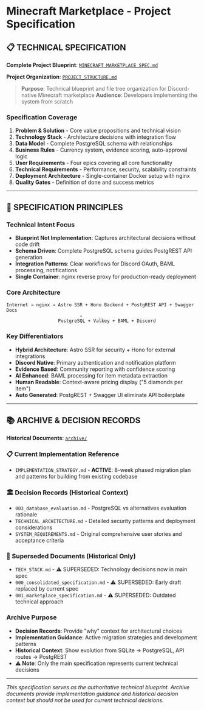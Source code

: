 # Minecraft Marketplace - Project Specification

## 📋 **TECHNICAL SPECIFICATION**

**Complete Project Blueprint**: [`MINECRAFT_MARKETPLACE_SPEC.md`](./MINECRAFT_MARKETPLACE_SPEC.md)

**Project Organization**: [`PROJECT_STRUCTURE.md`](./PROJECT_STRUCTURE.md)

> **Purpose**: Technical blueprint and file tree organization for Discord-native Minecraft marketplace
> **Audience**: Developers implementing the system from scratch

### **Specification Coverage**
1. **Problem & Solution** - Core value propositions and technical vision
2. **Technology Stack** - Architecture decisions with integration flow
3. **Data Model** - Complete PostgreSQL schema with relationships
4. **Business Rules** - Currency system, evidence scoring, auto-approval logic
5. **User Requirements** - Four epics covering all core functionality
6. **Technical Requirements** - Performance, security, scalability constraints
7. **Deployment Architecture** - Single-container Docker setup with nginx
8. **Quality Gates** - Definition of done and success metrics

---

## 🎯 **SPECIFICATION PRINCIPLES**

### **Technical Intent Focus**
- **Blueprint Not Implementation**: Captures architectural decisions without code drift
- **Schema Driven**: Complete PostgreSQL schema guides PostgREST API generation
- **Integration Patterns**: Clear workflows for Discord OAuth, BAML processing, notifications
- **Single Container**: nginx reverse proxy for production-ready deployment

### **Core Architecture**
```
Internet → nginx → Astro SSR + Hono Backend + PostgREST API + Swagger Docs
                           ↓
                   PostgreSQL + Valkey + BAML + Discord
```

### **Key Differentiators**
- **Hybrid Architecture**: Astro SSR for security + Hono for external integrations
- **Discord Native**: Primary authentication and notification platform
- **Evidence Based**: Community reporting with confidence scoring
- **AI Enhanced**: BAML processing for item metadata extraction
- **Human Readable**: Context-aware pricing display ("5 diamonds per item")
- **Auto Generated**: PostgREST + Swagger UI eliminate API boilerplate

---

## 📚 **ARCHIVE & DECISION RECORDS**

**Historical Documents**: [`archive/`](./archive/)

### **📋 Current Implementation Reference**
- `IMPLEMENTATION_STRATEGY.md` - **ACTIVE**: 8-week phased migration plan and patterns for building from existing codebase

### **🏛️ Decision Records (Historical Context)**
- `003_database_evaluation.md` - PostgreSQL vs alternatives evaluation rationale
- `TECHNICAL_ARCHITECTURE.md` - Detailed security patterns and deployment considerations
- `SYSTEM_REQUIREMENTS.md` - Original comprehensive user stories and acceptance criteria

### **📜 Superseded Documents (Historical Only)**
- `TECH_STACK.md` - ⚠️ SUPERSEDED: Technology decisions now in main spec
- `000_consolidated_specification.md` - ⚠️ SUPERSEDED: Early draft replaced by current spec
- `001_marketplace_specification.md` - ⚠️ SUPERSEDED: Outdated technical approach

### **Archive Purpose**
- **Decision Records**: Provide "why" context for architectural choices
- **Implementation Guidance**: Active migration strategies and development patterns  
- **Historical Context**: Show evolution from SQLite → PostgreSQL, API routes → PostgREST
- **⚠️ Note**: Only the main specification represents current technical decisions

---

*This specification serves as the authoritative technical blueprint. Archive documents provide implementation guidance and historical decision context but should not be used for current technical decisions.*